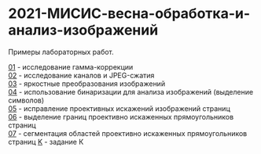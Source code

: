 # 2021-МИСИС-весна-обработка-и-анализ-изображений
Примеры лабораторных работ.

[01](prj.labs/lab01/lab01.report.pdf) - исследование гамма-коррекции  
[02](prj.labs/lab02/lab02.report.pdf) - исследование каналов и JPEG-сжатия  
[03](prj.labs/lab03/lab03.report.pdf) - яркостные преобразования изображений  
[04](prj.labs/lab04/lab04.report.pdf) - использование бинаризации для анализа изображений (выделение символов)  
[05](prj.labs/lab05/lab05.report.pdf) - исправление проективных искажений изображений страниц  
[06](prj.labs/lab06/lab06.report.pdf) - выделение границ проективно искаженных прямоугольников страниц  
[07](prj.labs/lab07/lab07.report.pdf) - сегментация областей  проективно искаженных прямоугольников страниц
[K](prj.labs/K/K.report.pdf) - задание К

